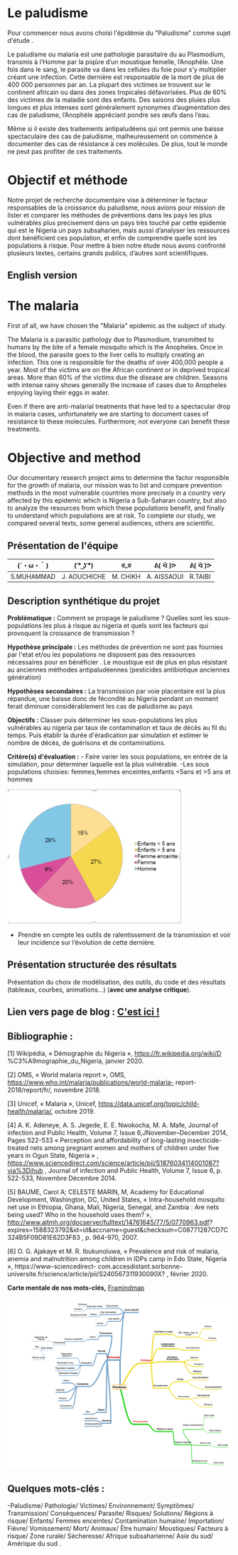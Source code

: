 # Le paludisme

Pour commencer nous avons choisi l'épidémie du "Paludisme" comme sujet d'étude  .

Le paludisme ou malaria est une pathologie parasitaire du au Plasmodium, transmis à l’Homme par la piqûre d’un moustique femelle, l’Anophèle. Une fois dans le sang, le parasite va dans les cellules du foie pour s’y multiplier créant une infection. Cette dernière est responsable de la mort de plus de 400 000 personnes par an. La plupart des victimes se trouvent sur le continent africain ou dans des zones tropicales défavorisées. Plus de 60% des victimes de la maladie sont des enfants. Des saisons des pluies plus longues et plus intenses sont généralement synonymes d’augmentation des cas de
paludisme, l’Anophèle appréciant pondre ses œufs dans l’eau.

Même si il existe des traitements antipaludéens qui ont permis une baisse spectaculaire des cas de paludisme, malheureusement on commence à documenter des cas de résistance à ces molécules. De plus, tout le monde ne peut pas profiter de ces traitements.

#  Objectif et méthode 

Notre projet de recherche documentaire vise à déterminer le facteur responsables de la croissance du paludisme, nous avions pour mission de lister et comparer les méthodes de préventions dans les pays les plus vulnérables plus precisement dans un pays très touché par cette epidemie qui est le Nigeria un pays subsaharien, mais aussi d’analyser les ressources dont bénéficient ces population, et enfin de comprendre quelle sont les populations à risque.
Pour mettre à bien notre étude nous avons confronté plusieurs textes, certains grands publics, d’autres sont scientifiques.

## English version

# The malaria

First of all, we have chosen the "Malaria" epidemic as the subject of study.

The Malaria is a parasitic pathology due to Plasmodium, transmitted to humans by the bite of a female mosquito which is the Anopheles. Once in the blood, the parasite goes to the liver cells to multiply creating an infection. This one is responsible for the deaths of over 400,000 people a year. Most of the victims are on the African continent or in deprived tropical areas. More than 60% of the victims due the disease are children. Seasons with intense rainy shows generally the increase of cases due to Anopheles enjoying laying their eggs in water.

Even if there are anti-malarial treatments that have led to a spectacular drop in malaria cases, unfortunately we are starting to document cases of resistance to these molecules. Furthermore, not everyone can benefit these treatments.

#  Objective and method

Our documentary research project aims to determine the factor responsible for the growth of malaria, our mission was to list and compare prevention methods in the most vulnerable countries more precisely in a country very affected by this epidemic which is Nigeria a Sub-Saharan country, but also to analyze the resources from which these populations benefit, and finally to understand which populations are at risk.
To complete our study, we compared several texts, some general audiences, others are scientific.

## Présentation de l'équipe

|(´・ω・｀)| ( ͡° ͜ʖ ͡°) | ಠ_ಠ | ᕕ( ᐛ )ᕗ |ᕕ( ᐛ )ᕗ |
|-----|--|--|--|--|
| S.MUHAMMAD| J. AOUCHICHE | M. CHIKH  | A. AISSAOUI  | R.TAIBI |


## Description synthétique du projet

**Problématique :** Comment se propage le paludisme ?
Quelles sont les sous-populations les plus à risque au nigeria et quels sont les facteurs qui provoquent la croissance de transmission ?

**Hypothèse principale :** Les méthodes de prévention ne sont pas fournies par l'etat et/ou les populations ne disposent pas des ressources nécessaires pour en bénéficier .
Le moustique est de plus en plus résistant au anciennes méthodes antipaludéennes (pesticides antibiotique anciennes génération)

**Hypothèses secondaires :** La transmission par voie placentaire est la plus répandue, une baisse donc de fécondité au Nigeria pendant un moment ferait diminuer considérablement les cas de paludisme au pays

**Objectifs :** Classer puis déterminer les sous-populations les plus vulnérables au nigeria par taux de contamination et taux de décès au fil du temps.
Puis établir la durée d'éradication par simulation et estimer le nombre de décès, de guérisons  et de contaminations.

**Critère(s) d'évaluation :** -  Faire varier les sous populations, en entrée de la simulation, pour déterminer laquelle est la plus vulnérable.
-Les sous populations choisies: femmes,femmes enceintes,enfants <5ans et >5 ans et hommes

![](image/donnée.png)

- Prendre en compte les outils de ralentissement de la transmission et voir leur incidence sur l’évolution de cette dernière. 


## Présentation structurée des résultats

Présentation du choix de modélisation, des outils, du code et des résultats (tableaux, courbes, animations...) (**avec une analyse critique**).

## Lien vers page de blog : <a href="blog.html"> C'est ici ! </a>

## Bibliographie :
[1] Wikipédia, « Démographie du Nigeria », https://fr.wikipedia.org/wiki/D
%C3%A9mographie_du_Nigeria, janvier 2020.


[2] OMS, « World malaria report », OMS, https://www.who.int/malaria/publications/world-malaria-
report-2018/report/fr/, novembre 2018.


[3] Unicef, « Malaria », Unicef, https://data.unicef.org/topic/child-health/malaria/, octobre 2019.


[4] A. K. Adeneye, A. S. Jegede, E. E. Nwokocha, M. A. Mafe, Journal of infection and Public Health,
Volume 7, Issue 6,JNovember–December 2014, Pages 522-533
« Perception and affordability of long-lasting insecticide-treated nets among pregnant women and
mothers of children under five years in Ogun State, Nigeria » ,
https://www.sciencedirect.com/science/article/pii/S1876034114001087?via%3Dihub , Journal of
infection and Public Health, Volume 7, Issue 6, p. 522-533, Novembre Décembre 2014.


[5] BAUME, Carol A; CELESTE MARIN, M, Academy for Educational Development, Washington, DC,
United States, « Intra-household mosquito net use in Ethiopia, Ghana, Mali, Nigeria, Senegal, and
Zambia : Are nets being used? Who in the household uses them? »,
http://www.ajtmh.org/docserver/fulltext/14761645/77/5/0770963.pdf?
expires=1588323792&id=id&accname=guest&checksum=C08771287CD7C324B5F09D81E62D3F83 ,
p. 964-970, 2007.


[6] O. G. Ajakaye et M. R. Ibukunoluwa, « Prevalence and risk of malaria, anemia and malnutrition
among children in IDPs camp in Edo State, Nigeria », https://www-sciencedirect-
com.accesdistant.sorbonne-universite.fr/science/article/pii/S240567311930090X? , février 2020.


**Carte mentale de nos mots-clés,** <a href="https://framindmap.org/mindmaps/index.html#">Framindmap </a> 

![](image/carte.png)

## Quelques mots-clés :

-Paludisme/ Pathologie/ Victimes/ Environnement/ Symptômes/ Transmission/ Conséquences/ Parasite/ Risques/ Solutions/ Régions à risque/ Enfants/ Femmes enceintes/ Contamination humaine/ Importation/ Fièvre/ Vomissement/ Mort/ Animaux/ Être humain/ Moustiques/ Facteurs à risque/ Zone rurale/ Sécheresse/ Afrique subsaharienne/ Asie du sud/ Amérique du sud .


